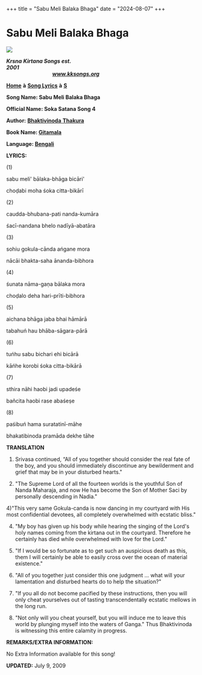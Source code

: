 +++
title = "Sabu Meli Balaka Bhaga"
date = "2024-08-07"
+++

# Sabu Meli Balaka Bhaga
**[![](http://kksongs.org/image_files/image002.jpg)](http://kksongs.org/)**

**_Krsna_** **_Kirtana Songs est. 2001_**                                                                                                                                                      **_www.kksongs.org_**

**[Home](http://kksongs.org/)** **à** **[Song Lyrics](http://kksongs.org/lyrics.html)** **à** **[S](http://kksongs.org/songs/song_s.html)**

**Song Name: Sabu Meli Balaka Bhaga**

**Official Name: Soka Satana Song 4**

**Author:** [**Bhaktivinoda** **Thakura**](http://kksongs.org/authors/list/bhaktivinoda.html)

**Book Name: [Gitamala](http://kksongs.org/authors/gitamala.html)**

**Language: [Bengali](http://kksongs.org/language/list/bengali.html)**

**LYRICS:**

(1)

sabu meli' bālaka-bhāga bicāri'

choḍabi moha śoka citta-bikārī

(2)

caudda-bhubana-pati nanda-kumāra

śacī-nandana bhelo nadīyā-abatāra

(3)

sohiu gokula-cānda ańgane mora

nācāi bhakta-saha ānanda-bibhora

(4)

śunata nāma-gaṇa bālaka mora

choḍalo deha hari-prīti-bibhora

(5)

aichana bhāga jaba bhai hāmārā

tabahuń hau bhāba-sāgara-pārā

(6)

tuńhu sabu bichari ehi bicārā

kāńhe korobi śoka citta-bikārā

(7)

sthira nāhi haobi jadi upadeśe

bañcita haobi rase abaśeṣe

(8)

paśibuń hama suratatinī-māhe

bhakatibinoda pramāda dekhe tāhe

**TRANSLATION**

1) Srivasa continued, “All of you together should consider the real fate of the boy, and you should immediately discontinue any bewilderment and grief that may be in your disturbed hearts."

2) "The Supreme Lord of all the fourteen worlds is the youthful Son of Nanda Maharaja, and now He has become the Son of Mother Saci by personally descending in Nadia."

4)"This very same Gokula-canda is now dancing in my courtyard with His most confidential devotees, all completely overwhelmed with ecstatic bliss."

4) "My boy has given up his body while hearing the singing of the Lord's holy names coming from the kirtana out in the courtyard. Therefore he certainly has died while overwhelmed with love for the Lord."

5) "If I would be so fortunate as to get such an auspicious death as this, them I will certainly be able to easily cross over the ocean of material existence."

6) "All of you together just consider this one judgment ... what will your lamentation and disturbed hearts do to help the situation?"

7) "If you all do not become pacified by these instructions, then you will only cheat yourselves out of tasting transcendentally ecstatic mellows in the long run.

8) "Not only will you cheat yourself, but you will induce me to leave this world by plunging myself into the waters of Ganga." Thus Bhaktivinoda is witnessing this entire calamity in progress.

**REMARKS/EXTRA INFORMATION:**

No Extra Information available for this song!

**UPDATED:** July 9, 2009